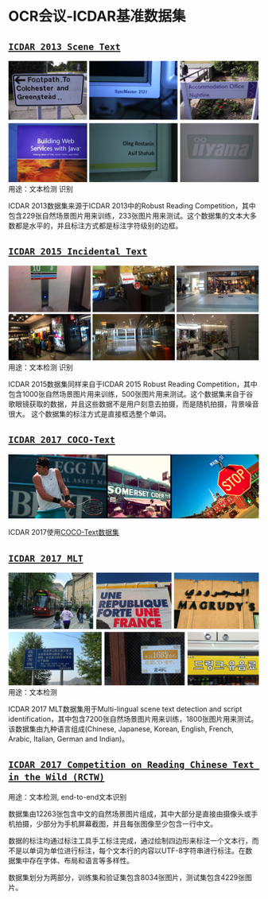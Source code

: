 # OCR会议-ICDAR基准数据集

## [`ICDAR 2013 Scene Text`](http://dagdata.cvc.uab.es/icdar2013competition/)
![avatar](demo_images/ICDAR2013_demo.png)
用途：文本检测 识别

ICDAR 2013数据集来源于ICDAR 2013中的Robust Reading Competition，其中包含229张自然场景图片用来训练，233张图片用来测试。这个数据集的文本大多数都是水平的，并且标注方式都是标注字符级别的边框。

## [`ICDAR 2015 Incidental Text`](http://rrc.cvc.uab.es/?ch=4&com=introduction)
![avatar](demo_images/ICDAR2015_demo.png)
用途：文本检测 识别

ICDAR 2015数据集同样来自于ICDAR 2015 Robust Reading Competition，其中包含1000张自然场景图片用来训练，500张图片用来测试。这个数据集来自于谷歌眼镜获取的数据，并且这些数据不是用户刻意去拍摄，而是随机拍摄，背景噪音很大。
这个数据集的标注方式是直接框选整个单词。

## [`ICDAR 2017 COCO-Text`](https://vision.cornell.edu/se3/coco-text-2/)
![avatar](demo_images/ICDAR2017_COCO-Text_demo.png)

ICDAR 2017使用[COCO-Text数据集](../SCENE_DATA)

## [`ICDAR 2017 MLT`](http://rrc.cvc.uab.es/?ch=8)
![avatar](demo_images/ICDAR2017_MLT_demo.png)
用途：文本检测

ICDAR 2017 MLT数据集用于Multi-lingual scene text detection and script identification，其中包含7200张自然场景图片用来训练，1800张图片用来测试。该数据集由九种语言组成(Chinese, Japanese, Korean, English, French, Arabic, Italian, German and Indian)。

## [`ICDAR 2017 Competition on Reading Chinese Text in the Wild (RCTW)`](http://rctw.vlrlab.net/dataset/)
用途：文本检测,  end-to-end文本识别

数据集由12263张包含中文的自然场景图片组成，其中大部分是直接由摄像头或手机拍摄，少部分为手机屏幕截图，并且每张图像至少包含一行中文。 

数据的标注均通过标注工具手工标注完成，通过绘制四边形来标注一个文本行，而不是以单词为单位进行标注，每个文本行的内容以UTF-8字符串进行标注。在数据集中存在字体、布局和语言等多样性。 

数据集划分为两部分，训练集和验证集包含8034张图片，测试集包含4229张图片。
